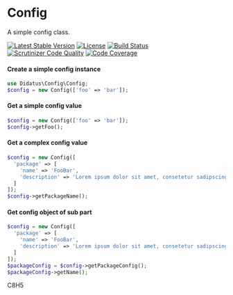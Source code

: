 # Config
A simple config class.

[![Latest Stable Version](https://poser.pugx.org/didatus/config/v/stable)](https://packagist.org/packages/didatus/config)
[![License](https://poser.pugx.org/didatus/random-string/license)](https://packagist.org/packages/didatus/config)
[![Build Status](https://travis-ci.org/didatus/RandomString.svg?branch=master)](https://travis-ci.org/didatus/Config)
[![Scrutinizer Code Quality](https://scrutinizer-ci.com/g/didatus/Config/badges/quality-score.png?b=master)](https://scrutinizer-ci.com/g/didatus/Config/?branch=master)
[![Code Coverage](https://scrutinizer-ci.com/g/didatus/Config/badges/coverage.png?b=master)](https://scrutinizer-ci.com/g/didatus/Config/?branch=master)


#### Create a simple config instance
```php
use Didatus\Config\Config;
$config = new Config(['foo' => 'bar']);
```

#### Get a simple config value
```php
$config = new Config(['foo' => 'bar']);
$config->getFoo();
```

#### Get a complex config value
```php
$config = new Config([
  'package' => [
    'name' => 'FooBar',
    'description' => 'Lorem ipsum dolor sit amet, consetetur sadipscing elitr, sed diam nonumy eirmod tempor invidunt ut labore et dolore magna aliquyam erat, sed diam voluptua.'
  ]
]);
$config->getPackageName();
```

#### Get config object of sub part
```php
$config = new Config([
  'package' => [
    'name' => 'FooBar',
    'description' => 'Lorem ipsum dolor sit amet, consetetur sadipscing elitr, sed diam nonumy eirmod tempor invidunt ut labore et dolore magna aliquyam erat, sed diam voluptua.'
  ]
]);
$packageConfig = $config->getPackageConfig();
$packageConfig->getName();
```

C8H5
